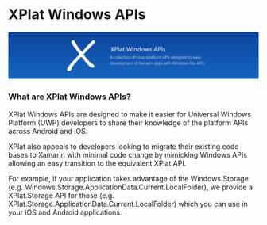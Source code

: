 # XPlat Windows APIs

![](.gitbook/assets/projectbanner.png)

### What are XPlat Windows APIs?

XPlat Windows APIs are designed to make it easier for Universal Windows Platform \(UWP\) developers to share their knowledge of the platform APIs across Android and iOS.

XPlat also appeals to developers looking to migrate their existing code bases to Xamarin with minimal code change by mimicking Windows APIs allowing an easy transition to the equivalent XPlat API.

For example, if your application takes advantage of the Windows.Storage \(e.g. Windows.Storage.ApplicationData.Current.LocalFolder\), we provide a XPlat.Storage API for those \(e.g. XPlat.Storage.ApplicationData.Current.LocalFolder\) which you can use in your iOS and Android applications.

